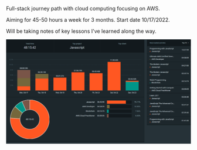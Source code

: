 Full-stack journey path with cloud computing focusing on AWS.

Aiming for 45-50 hours a week for 3 months. Start date 10/17/2022.

Will be taking notes of key lessons I've learned along the way.

![Week 1](https://github.com/Jaycelab/Path/blob/main/Weekly%20Log/week-1-summary/summary-report.png)